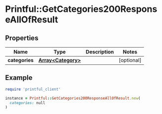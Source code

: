 # Printful::GetCategories200ResponseAllOfResult

## Properties

| Name | Type | Description | Notes |
| ---- | ---- | ----------- | ----- |
| **categories** | [**Array&lt;Category&gt;**](Category.md) |  | [optional] |

## Example

```ruby
require 'printful_client'

instance = Printful::GetCategories200ResponseAllOfResult.new(
  categories: null
)
```

